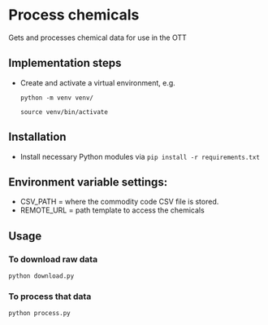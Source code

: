 # Process chemicals

Gets and processes chemical data for use in the OTT

## Implementation steps

- Create and activate a virtual environment, e.g.

  `python -m venv venv/`

  `source venv/bin/activate`

## Installation

- Install necessary Python modules via `pip install -r requirements.txt`

## Environment variable settings:

- CSV_PATH = where the commodity code CSV file is stored.
- REMOTE_URL = path template to access the chemicals

## Usage

### To download raw data

`python download.py`

### To process that data

`python process.py`
